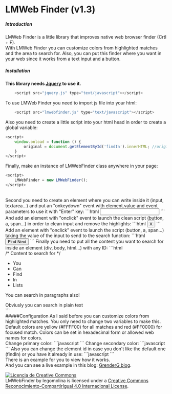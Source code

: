 # LMWeb Finder (v1.3)

##### Introduction
LMWeb Finder is a little library that improves native web browser finder (Crtl + F).<br />With LMWeb Finder you can customize colors from highlighted matches and the area to search for. Also, you can put this finder where you want in your web since it works from a text input and a button.

##### Installation
<b>This library needs <a href="https://jquery.com/" target="_blank">Jquery</a> to use it.</b><br />
```javascript
    <script src="jquery.js" type="text/javascript"></script>
```
To use LMWeb Finder you need to import js file into your html:
```javascript
    <script src="lmwebfinder.js" type="text/javascript"></script> 
```
Also you need to create a little script into your html head in order to create a global variable:
```javascript
<script>
    window.onload = function () { 
        original = document.getElementById('findIn').innerHTML; //original text
    } 
</script>
```
Finally, make an instance of LMWebFinder class anywhere in your page:
```javascript
<script>
	LMWebFinder = new LMWebFinder();
</script>
```
<br />
Second you need to create an element where you can write inside it (input, textarea...) and put an "onkeydown" event with element.value and event parameters to use it with "Enter" key:
```html
<input type="text" id="finder" onkeydown="LMWebFinder.pressKey(this.value, event);">
```
And add an element with "onclick" event to launch the clean script (button, a, span...) in order to clean input and remove the highlights:
```html
<input type="button" value="X" onclick="LMWebFinder.clean(document.getElementById('finder'));"> 
```
Add an element with "onclick" event to launch the script (button, a, span...) taking the value of the input to send to the search function:
```html
<input type="button" value="Find Next" onclick="LMWebFinder.search(document.getElementById('finder').value);"> 
```
Finally you need to put all the content you want to search for inside an element (div, body, html...) with any ID:
```html
<div id="findIn"> 
	/* Content to search for */ 
 	<ul> 
	 	<li>You</li> 
		<li>Can</li> 
		<li>Find</li> 
		<li>In</li> 
		<li>Lists</li> 
	</ul>
    <p>You can search in paragraphs also!</p> 
    Obviusly you can search in plain text
    <style>You cant find inside style, script, meta, title and link tags</style>
 </div>
 ```
 <br />
#####Configuration
As I said before you can customize colors from highlighted matches. You only need to change two variables to make this. Default colors are yellow (#FFFF00) for all matches and red (#FF0000) for focused match. Colors can be set in hexadecimal form or allowed web names for colors.<br />
Change primary color:
```javascript
<script>
	LMWebFinder.primaryColor = "new primary color";
</script>
```
Change secondary color:
```javascript
<script>
	LMWebFinder.secondaryColor = "new secondary color";
</script>
```
Also you can change the element id in case you don't like the default one (findIn) or you have it already in use:
```javascript
<script>
	LMWebFinder.findId = "new ID";
</script>
```
<br /> 
There is an example for you to view how it works.<br /> 
And you can see a live example in this blog: <a href="http://grenderg.github.io/blog/" target="_blank">GrenderG blog</a>.<br />

<a rel="license" href="http://creativecommons.org/licenses/by-sa/4.0/" target="_blank"><img alt="Licencia de Creative Commons" style="border-width:0" src="https://i.creativecommons.org/l/by-sa/4.0/88x31.png" /></a><br /><span xmlns:dct="http://purl.org/dc/terms/" property="dct:title">LMWebFinder</span> by <span xmlns:cc="http://creativecommons.org/ns#" property="cc:attributionName">legomolina</span> is licensed under a <a rel="license" href="http://creativecommons.org/licenses/by-sa/4.0/" target="_blank">Creative Commons Reconocimiento-CompartirIgual 4.0 Internacional License</a>.
